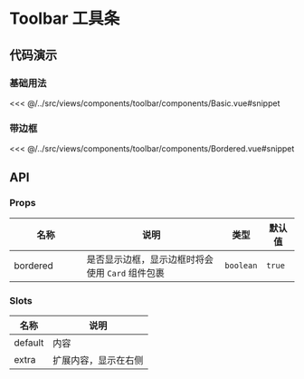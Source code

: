 # Toolbar 工具条

## 代码演示

### 基础用法

<<< @/../src/views/components/toolbar/components/Basic.vue#snippet

### 带边框

<<< @/../src/views/components/toolbar/components/Bordered.vue#snippet

## API

### Props

| 名称<img width="110"/> | 说明                           | 类型        | 默认值    |
|----------------------|------------------------------|-----------|--------|
| bordered             | 是否显示边框，显示边框时将会使用 `Card` 组件包裹 | `boolean` | `true` |

### Slots

| 名称      | 说明         |
|---------|------------|
| default | 内容         |
| extra   | 扩展内容，显示在右侧 |
